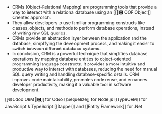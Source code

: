 - ORMs (Object-Relational Mapping) are programming tools that provide a way to interact with a relational database using an [[👾🅾️ OOP Object]] Oriented approach.
- They allow developers to use familiar programming constructs like classes, objects, and methods to perform database operations, instead of writing raw SQL queries.
- ORMs provide an abstraction layer between the application and the database, simplifying the development process, and making it easier to switch between different database systems.
- In conclusion, ORM is a powerful technique that simplifies database operations by mapping database entities to object-oriented programming language constructs. It provides a more intuitive and productive way to interact with databases, reducing the need for manual SQL query writing and handling database-specific details. ORM improves code maintainability, promotes code reuse, and enhances developer productivity, making it a valuable tool in software development.

[[🟣Odoo ORM🐍🅾️]] for Odoo
[[Sequelize]] for Node.js
[[TypeORM]] for JavaScript & TypeScript
[[Dapper]] and [[Entity Framework]] for .Net